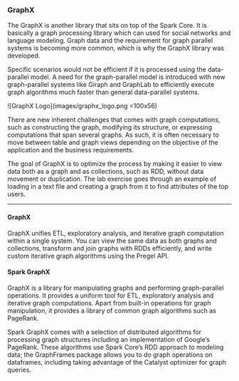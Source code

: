 ### GraphX
The GraphX is another library that sits on top of the Spark Core. It is basically a graph processing library which can used for social networks and language modeling. Graph data and the requirement for graph parallel systems is becoming more common, which is why the GraphX library was developed. 

Specific scenarios would not be efficient if it is processed using the data-parallel model. A need for the graph-parallel model is introduced with new graph-parallel systems like Giraph and GraphLab to efficiently execute graph algorithms much faster than general data-parallel systems.

![GraphX Logo](images/graphx_logo.png =100x56)

There are new inherent challenges that comes with graph computations, such as constructing the graph, modifying its structure, or expressing computations that span several graphs. As such, it is often necessary to move between table and graph views depending on the objective of the application and the business requirements.

The goal of GraphX is to optimize the process by making it easier to view data both as a graph and as collections, such as RDD, without data movement or duplication. The lab exercise goes through an example of loading in a text file and creating a graph from it to find attributes of the
top users.



-------------------------------------------------------------------------------------------

#### GraphX

GraphX unifies ETL, exploratory analysis, and iterative graph computation within a single system. You can view the same data as both graphs and collections, transform and join graphs with RDDs efficiently, and write custom iterative graph algorithms using the Pregel API. 



#### Spark GraphX

GraphX is a library for manipulating graphs and performing graph-parallel operations. It provides a uniform tool for ETL, exploratory analysis and iterative graph computations. Apart from built-in operations for graph manipulation, it provides a library of common graph algorithms such as PageRank.

Spark GraphX comes with a selection of distributed algorithms for processing graph structures including an implementation of Google’s PageRank. These algorithms use Spark Core’s RDD approach to modeling data; the GraphFrames package allows you to do graph operations on dataframes, including taking advantage of the Catalyst optimizer for graph queries.
